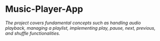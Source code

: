 
# Music-Player-App
*The project covers fundamental concepts such as handling audio playback, managing a playlist, implementing play, pause, next, previous, and shuffle functionalities.*
